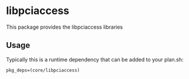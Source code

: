 # libpciaccess

This package provides the libpciaccess libraries

## Usage

Typically this is a runtime dependency that can be added to your
plan.sh:

    pkg_deps=(core/libpciaccess)
